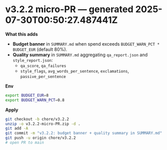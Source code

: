 
# v3.2.2 micro-PR — generated 2025-07-30T00:50:27.487441Z

**What this adds**
- **Budget banner** in `SUMMARY.md` when spend exceeds `BUDGET_WARN_PCT * BUDGET_EUR` (default 80%).
- **Quality summary** in `SUMMARY.md` aggregating `qa_report.json` and `style_report.json`:
  - `qa_score`, `qa_failures`
  - `style_flags`, `avg_words_per_sentence`, `exclamations`, `passive_per_sentence`

**Env**
```bash
export BUDGET_EUR=8
export BUDGET_WARN_PCT=0.8
```

**Apply**
```bash
git checkout -b chore/v3.2.2
unzip -o v3.2.2-micro-PR.zip -d .
git add -A
git commit -m "v3.2.2: budget banner + quality summary in SUMMARY.md"
git push -u origin chore/v3.2.2
# open PR to main
```
